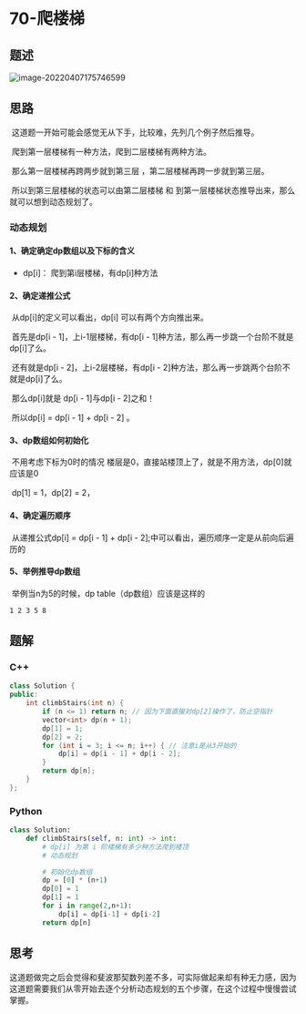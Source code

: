 # 70-爬楼梯

## 题述

![image-20220407175746599](https://happygoing.oss-cn-beijing.aliyuncs.com/img/image-20220407175746599.png)

## 思路

​	这道题一开始可能会感觉无从下手，比较难，先列几个例子然后推导。

​	爬到第一层楼梯有一种方法，爬到二层楼梯有两种方法。

​	那么第一层楼梯再跨两步就到第三层 ，第二层楼梯再跨一步就到第三层。

​	所以到第三层楼梯的状态可以由第二层楼梯 和 到第一层楼梯状态推导出来，那么就可以想到动态规划了。



### 动态规划

#### 1、确定确定dp数组以及下标的含义

- dp[i]： 爬到第i层楼梯，有dp[i]种方法

#### 2、确定递推公式

​	从dp[i]的定义可以看出，dp[i] 可以有两个方向推出来。

​	首先是dp[i - 1]，上i-1层楼梯，有dp[i - 1]种方法，那么再一步跳一个台阶不就是dp[i]了么。

​	还有就是dp[i - 2]，上i-2层楼梯，有dp[i - 2]种方法，那么再一步跳两个台阶不就是dp[i]了么。

​	那么dp[i]就是 dp[i - 1]与dp[i - 2]之和！

​	所以dp[i] = dp[i - 1] + dp[i - 2] 。

#### 3、dp数组如何初始化

​	不用考虑下标为0时的情况  楼层是0，直接站楼顶上了，就是不用方法，dp[0]就应该是0

​	dp[1] = 1，dp[2] = 2，

#### 4、确定遍历顺序

​	从递推公式dp[i] = dp[i - 1] + dp[i - 2];中可以看出，遍历顺序一定是从前向后遍历的

#### 5、举例推导dp数组

​	举例当n为5的时候，dp table（dp数组）应该是这样的

 	1 2 3 5 8

## 题解

### C++

```C++
class Solution {
public:
    int climbStairs(int n) {
        if (n <= 1) return n; // 因为下面直接对dp[2]操作了，防止空指针
        vector<int> dp(n + 1);
        dp[1] = 1;
        dp[2] = 2;
        for (int i = 3; i <= n; i++) { // 注意i是从3开始的
            dp[i] = dp[i - 1] + dp[i - 2];
        }
        return dp[n];
    }
};
```



### Python

```python
class Solution:
    def climbStairs(self, n: int) -> int:
        # dp[i] 为第 i 阶楼梯有多少种方法爬到楼顶
        # 动态规划

        # 初始化dp数组
        dp = [0] * (n+1)    
        dp[0] = 1
        dp[1] = 1
        for i in range(2,n+1):
            dp[i] = dp[i-1] + dp[i-2]
        return dp[n]
```

## 思考

​	这道题做完之后会觉得和斐波那契数列差不多，可实际做起来却有种无力感，因为这道题需要我们从零开始去逐个分析动态规划的五个步骤，在这个过程中慢慢尝试掌握。